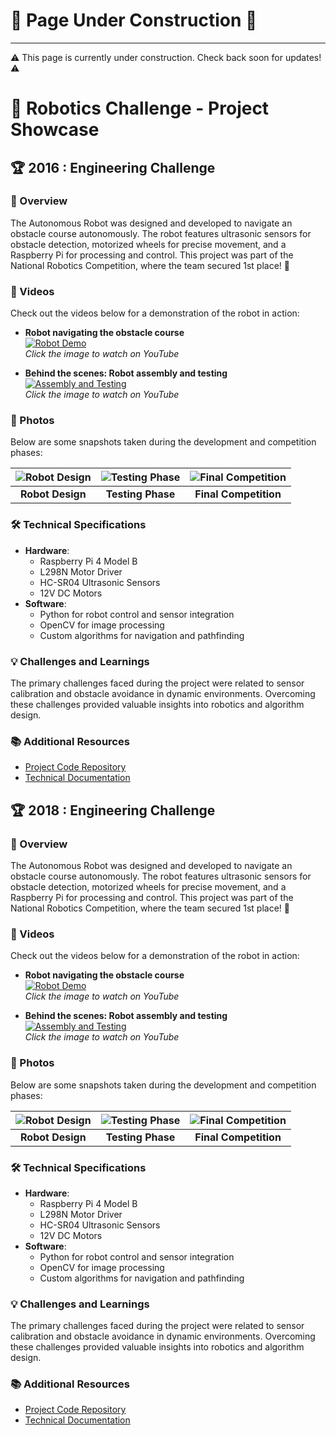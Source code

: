 # 🚧 **Page Under Construction** 🚧

---

⚠️ This page is currently under construction. Check back soon for updates! ⚠️

# 🤖 Robotics Challenge - Project Showcase

## 🏆 2016 : Engineering Challenge

### 🚀 Overview
The Autonomous Robot was designed and developed to navigate an obstacle course autonomously. The robot features ultrasonic sensors for obstacle detection, motorized wheels for precise movement, and a Raspberry Pi for processing and control. This project was part of the National Robotics Competition, where the team secured 1st place! 🥇

### 🎥 Videos
Check out the videos below for a demonstration of the robot in action:

- **Robot navigating the obstacle course**  
  [![Robot Demo](https://img.youtube.com/vi/VIDEO_ID/0.jpg)](https://www.youtube.com/watch?v=VIDEO_ID)  
  *Click the image to watch on YouTube*

- **Behind the scenes: Robot assembly and testing**  
  [![Assembly and Testing](https://img.youtube.com/vi/VIDEO_ID/0.jpg)](https://www.youtube.com/watch?v=VIDEO_ID)  
  *Click the image to watch on YouTube*

### 📸 Photos
Below are some snapshots taken during the development and competition phases:

| ![Robot Design](./images/robot-design.jpg) | ![Testing Phase](./images/robot-testing.jpg) | ![Final Competition](./images/robot-competition.jpg) |
|:------------------------------------------:|:-------------------------------------------:|:---------------------------------------------------:|
| **Robot Design**                           | **Testing Phase**                           | **Final Competition**                                |

### 🛠️ Technical Specifications
- **Hardware**:
  - Raspberry Pi 4 Model B
  - L298N Motor Driver
  - HC-SR04 Ultrasonic Sensors
  - 12V DC Motors
- **Software**:
  - Python for robot control and sensor integration
  - OpenCV for image processing
  - Custom algorithms for navigation and pathfinding

### 💡 Challenges and Learnings
The primary challenges faced during the project were related to sensor calibration and obstacle avoidance in dynamic environments. Overcoming these challenges provided valuable insights into robotics and algorithm design.

### 📚 Additional Resources
- [Project Code Repository](https://github.com/your-username/robotics-challenge)
- [Technical Documentation](./docs/technical-documentation.md)


## 🏆 2018 : Engineering Challenge

### 🚀 Overview
The Autonomous Robot was designed and developed to navigate an obstacle course autonomously. The robot features ultrasonic sensors for obstacle detection, motorized wheels for precise movement, and a Raspberry Pi for processing and control. This project was part of the National Robotics Competition, where the team secured 1st place! 🥇

### 🎥 Videos
Check out the videos below for a demonstration of the robot in action:

- **Robot navigating the obstacle course**  
  [![Robot Demo](https://img.youtube.com/vi/VIDEO_ID/0.jpg)](https://www.youtube.com/watch?v=VIDEO_ID)  
  *Click the image to watch on YouTube*

- **Behind the scenes: Robot assembly and testing**  
  [![Assembly and Testing](https://img.youtube.com/vi/VIDEO_ID/0.jpg)](https://www.youtube.com/watch?v=VIDEO_ID)  
  *Click the image to watch on YouTube*

### 📸 Photos
Below are some snapshots taken during the development and competition phases:

| ![Robot Design](./images/robot-design.jpg) | ![Testing Phase](./images/robot-testing.jpg) | ![Final Competition](./images/robot-competition.jpg) |
|:------------------------------------------:|:-------------------------------------------:|:---------------------------------------------------:|
| **Robot Design**                           | **Testing Phase**                           | **Final Competition**                                |

### 🛠️ Technical Specifications
- **Hardware**:
  - Raspberry Pi 4 Model B
  - L298N Motor Driver
  - HC-SR04 Ultrasonic Sensors
  - 12V DC Motors
- **Software**:
  - Python for robot control and sensor integration
  - OpenCV for image processing
  - Custom algorithms for navigation and pathfinding

### 💡 Challenges and Learnings
The primary challenges faced during the project were related to sensor calibration and obstacle avoidance in dynamic environments. Overcoming these challenges provided valuable insights into robotics and algorithm design.

### 📚 Additional Resources
- [Project Code Repository](https://github.com/your-username/robotics-challenge)
- [Technical Documentation](./docs/technical-documentation.md)